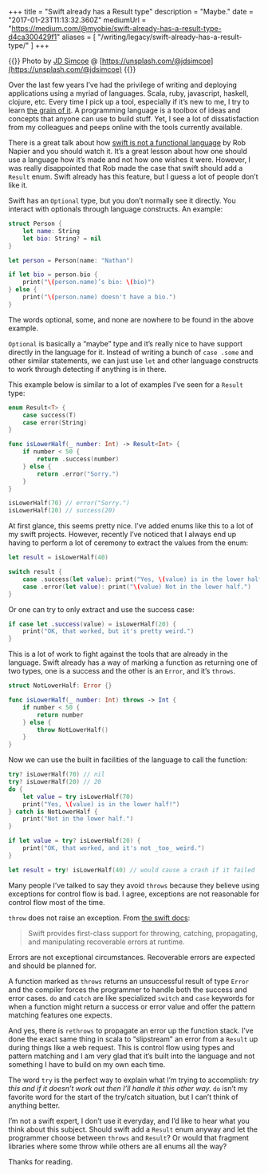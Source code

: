 +++
title = "Swift already has a Result type"
description = "Maybe."
date = "2017-01-23T11:13:32.360Z"
mediumUrl = "https://medium.com/@myobie/swift-already-has-a-result-type-d4ca300429f1"
aliases = [
  "/writing/legacy/swift-already-has-a-result-type/"
]
+++

{{<fig
  src="1-X6Bjvc5hU9Z0PaTeQMpNGQ.jpeg"
  alt="Photo of a poster reading 'Ask more questions'"
  link="https://unsplash.com/@jdsimcoe">}}
Photo by [JD Simcoe](https://medium.com/u/a833450b230) @ [https://unsplash.com/@jdsimcoe](https://unsplash.com/@jdsimcoe)
{{</fig>}}

Over the last few years I’ve had the privilege of writing and deploying applications using a myriad of languages. Scala, ruby, javascript, haskell, clojure, etc. Every time I pick up a tool, especially if it’s new to me, I try to learn [the grain of it](http://frankchimero.com/writing/the-webs-grain/). A programming language is a toolbox of ideas and concepts that anyone can use to build stuff. Yet, I see a lot of dissatisfaction from my colleagues and peeps online with the tools currently available.

There is a great talk about how [swift is not a functional language](https://realm.io/news/tryswift-rob-napier-swift-legacy-functional-programming/) by Rob Napier and you should watch it. It’s a great lesson about how one should use a language how it’s made and not how one wishes it were. However, I was really disappointed that Rob made the case that swift should add a `Result` enum. Swift already has this feature, but I guess a lot of people don’t like it.

Swift has an `Optional` type, but you don’t normally see it directly. You interact with optionals through language constructs. An example:

```swift
struct Person {
    let name: String
    let bio: String? = nil
}

let person = Person(name: "Nathan")

if let bio = person.bio {
    print("\(person.name)’s bio: \(bio)")
} else {
    print("\(person.name) doesn't have a bio.")
}
```

The words optional, some, and none are nowhere to be found in the above example.

`Optional` is basically a “maybe” type and it’s really nice to have support directly in the language for it. Instead of writing a bunch of `case .some` and other similar statements, we can just use `let` and other language constructs to work through detecting if anything is in there.

This example below is similar to a lot of examples I’ve seen for a `Result` type:

```swift
enum Result<T> {
    case success(T)
    case error(String)
}

func isLowerHalf(_ number: Int) -> Result<Int> {
    if number < 50 {
        return .success(number)
    } else {
        return .error("Sorry.")
    }
}

isLowerHalf(70) // error("Sorry.")
isLowerHalf(20) // success(20)
```

At first glance, this seems pretty nice. I’ve added enums like this to a lot of my swift projects. However, recently I’ve noticed that I always end up having to perform a lot of ceremony to extract the values from the enum:

```swift
let result = isLowerHalf(40)

switch result {
    case .success(let value): print("Yes, \(value) is in the lower half!")
    case .error(let value): print("\(value) Not in the lower half.")
}
```

Or one can try to only extract and use the success case:

```swift
if case let .success(value) = isLowerHalf(20) {
    print("OK, that worked, but it's pretty weird.")
}
```

This is a lot of work to fight against the tools that are already in the language. Swift already has a way of marking a function as returning one of two types, one is a success and the other is an `Error`, and it’s `throws`.

```swift
struct NotLowerHalf: Error {}

func isLowerHalf(_ number: Int) throws -> Int {
    if number < 50 {
        return number
    } else {
        throw NotLowerHalf()
    }
}
```

Now we can use the built in facilities of the language to call the function:

```swift
try? isLowerHalf(70) // nil
try? isLowerHalf(20) // 20
do {
    let value = try isLowerHalf(70)
    print("Yes, \(value) is in the lower half!")
} catch is NotLowerHalf {
    print("Not in the lower half.")
}

if let value = try? isLowerHalf(20) {
    print("OK, that worked, and it's not _too_ weird.")
}

let result = try! isLowerHalf(40) // would cause a crash if it failed
```

Many people I’ve talked to say they avoid `throws` because they believe using exceptions for control flow is bad. I agree, exceptions are not reasonable for control flow most of the time.

`throw` does not raise an exception. From [the swift docs](https://developer.apple.com/library/content/documentation/Swift/Conceptual/Swift_Programming_Language/ErrorHandling.html):

> Swift provides first-class support for throwing, catching, propagating, and manipulating recoverable errors at runtime.

Errors are not exceptional circumstances. Recoverable errors are expected and should be planned for.

A function marked as `throws` returns an unsuccessful result of type `Error` and the compiler forces the programmer to handle both the success and error cases. `do` and `catch` are like specialized `switch` and `case` keywords for when a function might return a success or error value and offer the pattern matching features one expects.

And yes, there is `rethrows` to propagate an error up the function stack. I’ve done the exact same thing in scala to “slipstream” an error from a `Result` up during things like a web request. This is control flow using types and pattern matching and I am very glad that it’s built into the language and not something I have to build on my own each time.

The word `try` is the perfect way to explain what I’m trying to accomplish: _try this and if it doesn’t work out then I’ll handle it this other way._ `do` isn’t my favorite word for the start of the try/catch situation, but I can’t think of anything better.

I’m not a swift expert, I don’t use it everyday, and I’d like to hear what you think about this subject. Should swift add a `Result` enum anyway and let the programmer choose between `throws` and `Result`? Or would that fragment libraries where some throw while others are all enums all the way?

Thanks for reading.